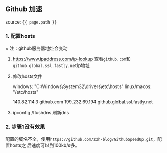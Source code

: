 ## Github 加速
source: `{{ page.path }}`

### 1. 配置hosts
× 注：github服务器地址会变动

1. https://www.ipaddress.com/ip-lookup 查看`github.com`和
    `github.global.ssl.fastly.net`ip地址

2. 修改hosts文件

    windows: "C:\Windows\System32\drivers\etc\hosts"
    linux/macos: "/etc/hosts"

    140.82.114.3 github.com
    199.232.69.194 github.global.ssl.fastly.net

3. ipconfig /flushdns 刷新dns


### 2. 步骤1没有效果
配置的域名不全，使用`https://github.com/zzh-blog/GithubSpeedUp.git`，配置hosts之
后速度可以到100kb/s多。




